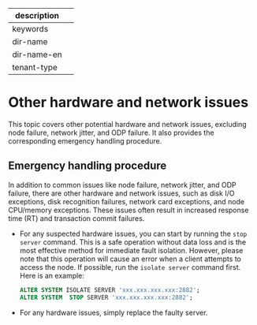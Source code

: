 |description|   |
|-----------|---|
|keywords   |   |
|dir-name   |   |
|dir-name-en|   |
|tenant-type|   |

# Other hardware and network issues

This topic covers other potential hardware and network 
issues, excluding node failure, network jitter, and ODP failure. It also provides the corresponding emergency handling procedure.

## Emergency handling procedure

In addition to common issues like node failure, network jitter, and ODP failure, there are other hardware and network issues, such as disk I/O exceptions, disk recognition failures, network card exceptions, and node CPU/memory exceptions. These issues often result in increased response time (RT) and transaction commit failures.

* For any suspected hardware issues, you can start by running the `stop server` command. This is a safe operation without data loss and is the most effective method for immediate fault isolation. However, please note that this operation will cause an error when a client attempts to access the node. If possible, run the `isolate server` command first. Here is an example:
   ```sql
   ALTER SYSTEM ISOLATE SERVER 'xxx.xxx.xxx.xxx:2882';
   ALTER SYSTEM  STOP SERVER 'xxx.xxx.xxx.xxx:2882';
   ```

* For any hardware issues, simply replace the faulty server.
